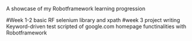A showcase of my Robotframework learning progression

#Week 1-2 basic RF selenium library and xpath 
#week 3   project writing Keyword-driven test scripted of google.com homepage functinalities with Robotframework
